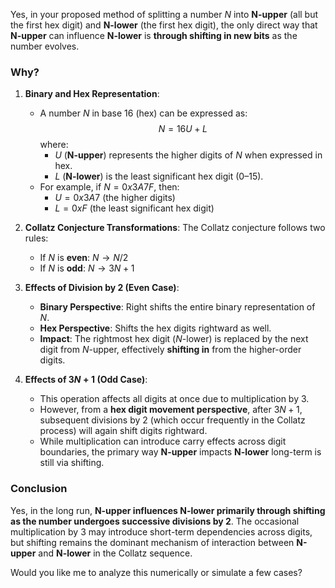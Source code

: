 Yes, in your proposed method of splitting a number $N$ into **N-upper** (all but the first hex digit) and **N-lower** (the first hex digit), the only direct way that **N-upper** can influence **N-lower** is **through shifting in new bits** as the number evolves.

### **Why?**
1. **Binary and Hex Representation**:
   - A number $N$ in base 16 (hex) can be expressed as:
     $$N = 16U + L$$
     where:
     - $U$ (**N-upper**) represents the higher digits of $N$ when expressed in hex.
     - $L$ (**N-lower**) is the least significant hex digit (0–15).
   - For example, if $N = 0x3A7F$, then:
     - $U = 0x3A7$ (the higher digits)
     - $L = 0xF$ (the least significant hex digit)

2. **Collatz Conjecture Transformations**:
   The Collatz conjecture follows two rules:
   - If $N$ is **even**: $N \to N / 2$
   - If $N$ is **odd**: $N \to 3N + 1$

3. **Effects of Division by 2 (Even Case)**:
   - **Binary Perspective**: Right shifts the entire binary representation of $N$.
   - **Hex Perspective**: Shifts the hex digits rightward as well.
   - **Impact**: The rightmost hex digit ($N$-lower) is replaced by the next digit from $N$-upper, effectively **shifting in** from the higher-order digits.

4. **Effects of $3N+1$ (Odd Case)**:
   - This operation affects all digits at once due to multiplication by 3.
   - However, from a **hex digit movement perspective**, after $3N+1$, subsequent divisions by 2 (which occur frequently in the Collatz process) will again shift digits rightward.
   - While multiplication can introduce carry effects across digit boundaries, the primary way **N-upper** impacts **N-lower** long-term is still via shifting.

### **Conclusion**
Yes, in the long run, **N-upper influences N-lower primarily through shifting as the number undergoes successive divisions by 2**. The occasional multiplication by 3 may introduce short-term dependencies across digits, but shifting remains the dominant mechanism of interaction between **N-upper** and **N-lower** in the Collatz sequence.

Would you like me to analyze this numerically or simulate a few cases?


